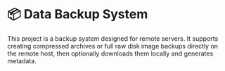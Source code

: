# 📦 Data Backup System

This project is a backup system designed for remote servers. It supports creating compressed archives or full raw disk image backups directly on the remote host, then optionally downloads them locally and generates metadata.


